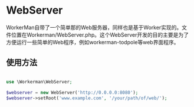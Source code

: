 # WebServer

WorkerMan自带了一个简单那的Web服务器，同样也是基于Worker实现的。文件位置在Workerman/WebServer.php。这个WebServer开发的目的主要是为了方便运行一些简单的Web程序，例如workerman-todpole等web界面程序。

## 使用方法

```php

use \Workerman\WebServer;

$webserver = new WebServer('http://0.0.0.0:8080');
$webserver->setRoot('www.example.com', '/your/path/of/web/');
```
